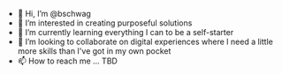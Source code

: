 - 👋 Hi, I’m @bschwag
- 👀 I’m interested in creating purposeful solutions
- 🌱 I’m currently learning everything I can to be a self-starter
- 💞️ I’m looking to collaborate on digital experiences where I need a little more skills than I've got in my own pocket
- 📫 How to reach me ... TBD

<!---
bschwag/bschwag is a ✨ special ✨ repository because its `README.md` (this file) appears on your GitHub profile.
You can click the Preview link to take a look at your changes.
--->
